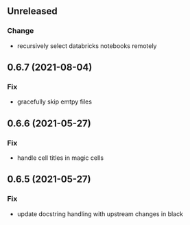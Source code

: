 ## Unreleased

### Change

- recursively select databricks notebooks remotely

## 0.6.7 (2021-08-04)

### Fix

- gracefully skip emtpy files

## 0.6.6 (2021-05-27)

### Fix

- handle cell titles in magic cells

## 0.6.5 (2021-05-27)

### Fix

- update docstring handling with upstream changes in black

